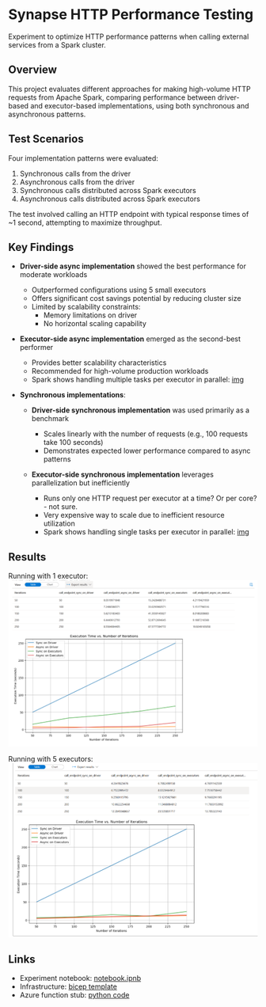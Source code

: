 # Synapse HTTP Performance Testing

Experiment to optimize HTTP performance patterns when calling external services from a Spark cluster.

## Overview

This project evaluates different approaches for making high-volume HTTP requests from Apache Spark, comparing performance between driver-based and executor-based implementations, using both synchronous and asynchronous patterns.

## Test Scenarios

Four implementation patterns were evaluated:
1. Synchronous calls from the driver
2. Asynchronous calls from the driver
3. Synchronous calls distributed across Spark executors
4. Asynchronous calls distributed across Spark executors

The test involved calling an HTTP endpoint with typical response times of ~1 second, attempting to maximize throughput.

## Key Findings

- **Driver-side async implementation** showed the best performance for moderate workloads
  - Outperformed configurations using 5 small executors
  - Offers significant cost savings potential by reducing cluster size
  - Limited by scalability constraints:
    - Memory limitations on driver
    - No horizontal scaling capability

- **Executor-side async implementation** emerged as the second-best performer
  - Provides better scalability characteristics
  - Recommended for high-volume production workloads
  - Spark shows handling multiple tasks per executor in parallel: [img](assets/distributed%20-%20async.png)

- **Synchronous implementations**:
  - **Driver-side synchronous implementation** was used primarily as a benchmark
    - Scales linearly with the number of requests (e.g., 100 requests take 100 seconds)
    - Demonstrates expected lower performance compared to async patterns

  - **Executor-side synchronous implementation** leverages parallelization but inefficiently
    - Runs only one HTTP request per executor at a time? Or per core? - not sure.
    - Very expensive way to scale due to inefficient resource utilization
    - Spark shows handling single tasks per executor in parallel: [img](assets/distributed%20-%20sync.png)

## Results

Running with 1 executor:
![Benchmark Results](assets/benchmark_1_executor.png)

Running with 5 executors:
![Benchmark Results](assets/benchmark_5_executors.png)


## Links

- Experiment notebook: [notebook.ipnb](src/notebooks/notebook.ipynb)
- Infrastructure: [bicep template](src/infra/main.bicep)
- Azure function stub: [python code](src/func/function_app.py)
